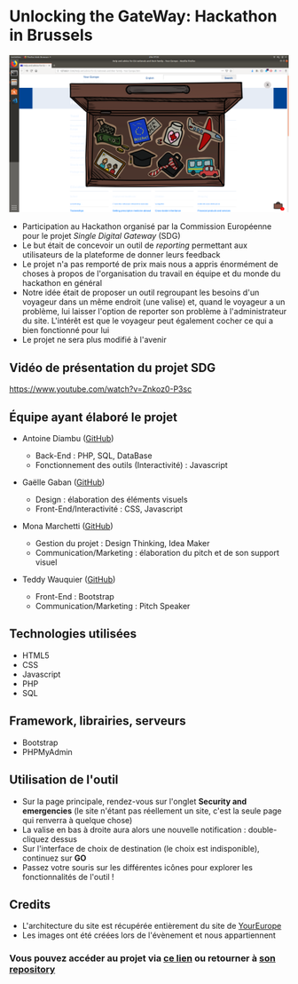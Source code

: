 # Unlocking the GateWay: Hackathon in Brussels

![Capture d'écran du produit](./assets/img/screenshot.png "Aperçu")

* Participation au Hackathon organisé par la Commission Européenne pour le projet *Single Digital Gateway* (SDG)
* Le but était de concevoir un outil de *reporting* permettant aux utilisateurs de la plateforme de donner leurs feedback
* Le projet n'a pas remporté de prix mais nous a appris énormément de choses à propos de l'organisation du travail en équipe et du monde du hackathon en général
* Notre idée était de proposer un outil regroupant les besoins d'un voyageur dans un même endroit (une valise) et, quand le voyageur a un problème, lui laisser l'option de reporter son problème à l'administrateur du site. L'intérêt est que le voyageur peut également cocher ce qui a bien fonctionné pour lui
* Le projet ne sera plus modifié à l'avenir

## Vidéo de présentation du projet SDG
https://www.youtube.com/watch?v=Znkoz0-P3sc

## Équipe ayant élaboré le projet

* Antoine Diambu ([GitHub](https://github.com/AntoineDia)) 

    * Back-End : PHP, SQL, DataBase
    * Fonctionnement des outils (Interactivité) : Javascript
* Gaëlle Gaban ([GitHub](https://github.com/Gaellga))
    * Design : élaboration des éléments visuels
    * Front-End/Interactivité : CSS, Javascript
* Mona Marchetti ([GitHub](https://github.com/MonaMarchetti))
    * Gestion du projet : Design Thinking, Idea Maker
    * Communication/Marketing : élaboration du pitch et de son support visuel
* Teddy Wauquier ([GitHub](https://github.com/Elleonors))
    * Front-End : Bootstrap
    * Communication/Marketing : Pitch Speaker

## Technologies utilisées 

* HTML5
* CSS
* Javascript  
* PHP
* SQL

## Framework, librairies, serveurs
* Bootstrap
* PHPMyAdmin

## Utilisation de l'outil 
* Sur la page principale, rendez-vous sur l'onglet **Security and emergencies** (le site n'étant pas réellement un site, c'est la seule page qui renverra à quelque chose)
* La valise en bas à droite aura alors une nouvelle notification : double-cliquez dessus
* Sur l'interface de choix de destination (le choix est indisponible), continuez sur **GO**
* Passez votre souris sur les différentes icônes pour explorer les fonctionnalités de l'outil !


## Credits
* L'architecture du site est récupérée entièrement du site de [YourEurope](https://europa.eu/youreurope/citizens/index_en.htm)
* Les images ont été créées lors de l'évènement et nous appartiennent

  
### Vous pouvez accéder au projet via [ce lien]() ou retourner à [son repository](https://github.com/Gaellga/Unlocking-the-Gateway-Hackathon)
